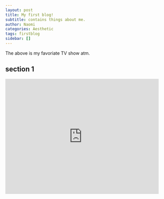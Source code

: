 ```yaml
---
layout: post
title: My first blog!
subtitle: contains things about me.
author: Naomi
categories: Aesthetic
tags: firstblog
sidebar: []
---
```


The above is my favoriate TV show atm. 

## section 1

<iframe width="480" height="360" src="http://www.youtube.com/embed/cMXW7CAGHNg" frameborder="0"> </iframe>
